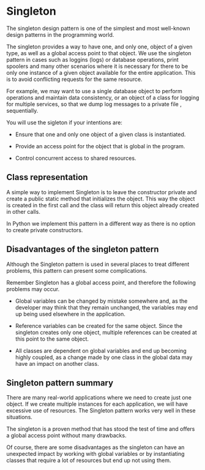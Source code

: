 
# Singleton

The singleton design pattern is one of the simplest and most well-known design patterns in the programming world.

The singleton provides a way to have one, and only one, object of a given type, as well as a global access point to that object. We use the singleton pattern in cases such as loggins (logs) or database operations, print spoolers and many other scenarios where it is necessary for there to be only one instance of a given object available for the entire application. This is to avoid conflicting requests for the same resource.

For example, we may want to use a single database object to perform operations and maintain data consistency, or an object of a class for logging for multiple services, so that we dump log messages to a private file , sequentially.

You will use the sigleton if your intentions are:

- Ensure that one and only one object of a given class is instantiated.

- Provide an access point for the object that is global in the program.

- Control concurrent access to shared resources.

## Class representation

A simple way to implement Singleton is to leave the constructor private and create a public static method that initializes the object. This way the object is created in the first call and the class will return this object already created in other calls.

In Python we implement this pattern in a different way as there is no option to create private constructors.


## Disadvantages of the singleton pattern

Although the Singleton pattern is used in several places to treat different problems, this pattern can present some complications.

Remember Singleton has a global access point, and therefore the following problems may occur.

- Global variables can be changed by mistake somewhere and, as the developer may think that they remain unchanged, the variables may end up being used elsewhere in the application.

- Reference variables can be created for the same object. Since the singleton creates only one object, multiple references can be created at this point to the same object.

- All classes are dependent on global variables and end up becoming highly coupled, as a change made by one class in the global data may have an impact on another class.

## Singleton pattern summary

There are many real-world applications where we need to create just one object. If we create multiple instances for each application, we will have excessive use of resources. The Singleton pattern works very well in these situations.

The singleton is a proven method that has stood the test of time and offers a global access point without many drawbacks.

Of course, there are some disadvantages as the singleton can have an unexpected impact by working with global variables or by instantiating classes that require a lot of resources but end up not using them.
